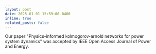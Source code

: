 ```yaml
---
layout: post
date: 2025-01-01 15:59:00-0400
inline: true
related_posts: false
---
```


Our paper "Physics-informed kolmogorov-arnold networks for power system dynamics" was accepted by IEEE Open Access Journal of Power and Energy.
